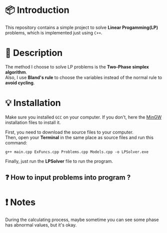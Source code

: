 # :package: Introduction <br>
This repository contains a simple project to solve **Linear Progamming(LP)** problems, which is implemented just using `C++`. <br>
# :newspaper: Description <br>
The method I choose to solve LP problems is the **Two-Phase simplex algorithm**. <br>
Also, I use **Bland's rule** to choose the variables instead of the normal rule to **avoid cycling**. <br>
# :bulb: Installation <br>
Make sure you installed `GCC` on your computer.
If you don't, here the [MinGW](https://sourceforge.net/projects/mingw/) installation files to install it. <br>

First, you need to download the source files to your computer. <br>
Then, open your **Terminal** in the same place as source files and run this command:
``` shell
g++ main.cpp ExFuncs.cpp Problems.cpp Models.cpp -o LPSolver.exe
```
Finally, just run the **LPSolver** file to run the program.
## :question: How to input problems into program ? <br>

# :heavy_exclamation_mark: Notes <br>
During the calculating process, maybe sometime you can see some phase has abnormal values, but it's okay.
